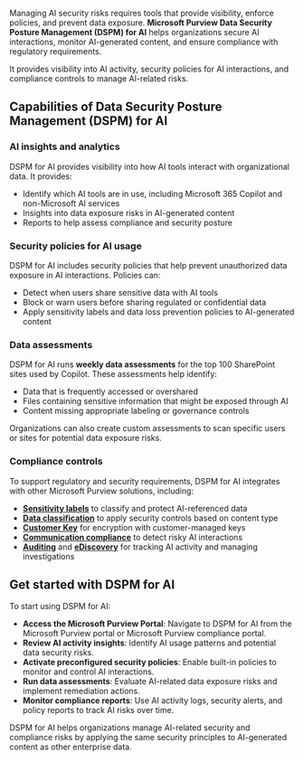 Managing AI security risks requires tools that provide visibility, enforce policies, and prevent data exposure. **Microsoft Purview Data Security Posture Management (DSPM) for AI** helps organizations secure AI interactions, monitor AI-generated content, and ensure compliance with regulatory requirements.

It provides visibility into AI activity, security policies for AI interactions, and compliance controls to manage AI-related risks.

## Capabilities of Data Security Posture Management (DSPM) for AI

### AI insights and analytics

DSPM for AI provides visibility into how AI tools interact with organizational data. It provides:

- Identify which AI tools are in use, including Microsoft 365 Copilot and non-Microsoft AI services
- Insights into data exposure risks in AI-generated content
- Reports to help assess compliance and security posture

### Security policies for AI usage

DSPM for AI includes security policies that help prevent unauthorized data exposure in AI interactions. Policies can:

- Detect when users share sensitive data with AI tools
- Block or warn users before sharing regulated or confidential data
- Apply sensitivity labels and data loss prevention policies to AI-generated content

### Data assessments

DSPM for AI runs **weekly data assessments** for the top 100 SharePoint sites used by Copilot. These assessments help identify:

- Data that is frequently accessed or overshared
- Files containing sensitive information that might be exposed through AI
- Content missing appropriate labeling or governance controls

Organizations can also create custom assessments to scan specific users or sites for potential data exposure risks.

### Compliance controls

To support regulatory and security requirements, DSPM for AI integrates with other Microsoft Purview solutions, including:

- **[Sensitivity labels](/purview/sensitivity-labels?azure-portal=true)** to classify and protect AI-referenced data
- **[Data classification](/purview/data-classification-overview?azure-portal=true)** to apply security controls based on content type
- **[Customer Key](/purview/customer-key-overview?azure-portal=true)** for encryption with customer-managed keys
- **[Communication compliance](/purview/communication-compliance-solution-overview?azure-portal=true)** to detect risky AI interactions
- **[Auditing](/purview/audit-solutions-overview?azure-portal=true)** and **[eDiscovery](/purview/ediscovery?azure-portal=true)** for tracking AI activity and managing investigations

## Get started with DSPM for AI

To start using DSPM for AI:

- **Access the Microsoft Purview Portal**: Navigate to DSPM for AI from the Microsoft Purview portal or Microsoft Purview compliance portal.
- **Review AI activity insights**: Identify AI usage patterns and potential data security risks.
- **Activate preconfigured security policies**: Enable built-in policies to monitor and control AI interactions.
- **Run data assessments**: Evaluate AI-related data exposure risks and implement remediation actions.
- **Monitor compliance reports**: Use AI activity logs, security alerts, and policy reports to track AI risks over time.

DSPM for AI helps organizations manage AI-related security and compliance risks by applying the same security principles to AI-generated content as other enterprise data.
